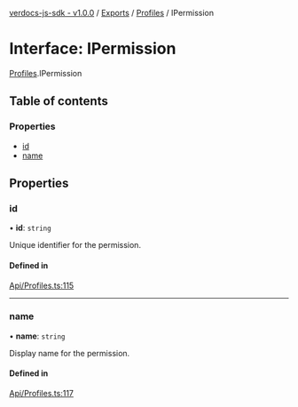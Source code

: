 [verdocs-js-sdk - v1.0.0](../README.md) / [Exports](../modules.md) / [Profiles](../modules/Profiles.md) / IPermission

# Interface: IPermission

[Profiles](../modules/Profiles.md).IPermission

## Table of contents

### Properties

- [id](Profiles.IPermission.md#id)
- [name](Profiles.IPermission.md#name)

## Properties

### id

• **id**: `string`

Unique identifier for the permission.

#### Defined in

[Api/Profiles.ts:115](https://github.com/Verdocs/js-sdk/blob/a85c709/src/Api/Profiles.ts#L115)

___

### name

• **name**: `string`

Display name for the permission.

#### Defined in

[Api/Profiles.ts:117](https://github.com/Verdocs/js-sdk/blob/a85c709/src/Api/Profiles.ts#L117)

